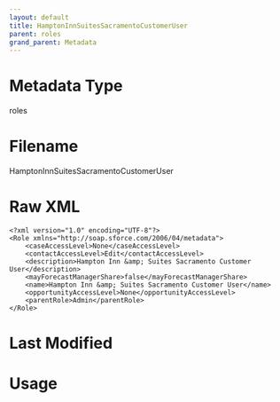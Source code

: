 ```yaml
---
layout: default
title: HamptonInnSuitesSacramentoCustomerUser
parent: roles
grand_parent: Metadata
---
```

# Metadata Type
roles


# Filename 
HamptonInnSuitesSacramentoCustomerUser


# Raw XML
```
<?xml version="1.0" encoding="UTF-8"?>
<Role xmlns="http://soap.sforce.com/2006/04/metadata">
    <caseAccessLevel>None</caseAccessLevel>
    <contactAccessLevel>Edit</contactAccessLevel>
    <description>Hampton Inn &amp; Suites Sacramento Customer User</description>
    <mayForecastManagerShare>false</mayForecastManagerShare>
    <name>Hampton Inn &amp; Suites Sacramento Customer User</name>
    <opportunityAccessLevel>None</opportunityAccessLevel>
    <parentRole>Admin</parentRole>
</Role>
```


# Last Modified


# Usage
